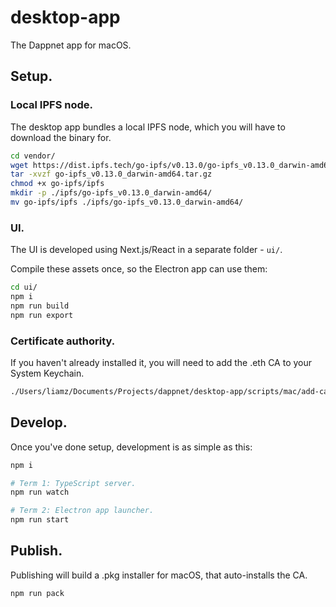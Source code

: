 desktop-app
===========

The Dappnet app for macOS.

## Setup.

### Local IPFS node.

The desktop app bundles a local IPFS node, which you will have to download the binary for.

```sh
cd vendor/
wget https://dist.ipfs.tech/go-ipfs/v0.13.0/go-ipfs_v0.13.0_darwin-amd64.tar.gz
tar -xvzf go-ipfs_v0.13.0_darwin-amd64.tar.gz
chmod +x go-ipfs/ipfs
mkdir -p ./ipfs/go-ipfs_v0.13.0_darwin-amd64/
mv go-ipfs/ipfs ./ipfs/go-ipfs_v0.13.0_darwin-amd64/
```

### UI.

The UI is developed using Next.js/React in a separate folder - `ui/`. 

Compile these assets once, so the Electron app can use them:

```sh
cd ui/
npm i 
npm run build
npm run export
```

### Certificate authority.

If you haven't already installed it, you will need to add the .eth CA to your System Keychain.

```sh
./Users/liamz/Documents/Projects/dappnet/desktop-app/scripts/mac/add-ca.sh
```

## Develop.

Once you've done setup, development is as simple as this:

```sh
npm i

# Term 1: TypeScript server.
npm run watch

# Term 2: Electron app launcher.
npm run start
```

## Publish.

Publishing will build a .pkg installer for macOS, that auto-installs the CA.

```sh
npm run pack
```

